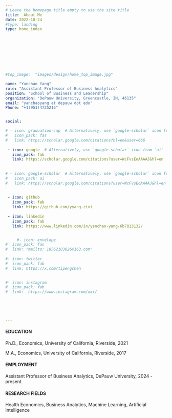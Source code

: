 ```yaml
---
# Leave the homepage title empty to use the site title
title:  About Me
date: 2022-10-24
#type: landing
type: home_index






   


#top_image:  "images/design/home_top_image.jpg"

name: "Yanchao Yang"
role: "Assistant Professor of Business Analytics"
position: "School of Business and Leadership"
organization: "DePauw University, Greencastle, IN, 46135"
email: "yanchaoyang at depauw dot edu"
Phone: "+1(951)4725216"


social:

# - icon: graduation-cap  # Alternatively, use `google-scholar` icon from `ai` icon pack
#   icon_pack: fas
#   link: https://scholar.google.com/citations?hl=en&user=666
  
 - icon: google  # Alternatively, use `google-scholar` icon from `ai` icon pack
   icon_pack: fab
   link: https://scholar.google.com/citations?user=WcFvsEoAAAAJ&hl=en
  
    
# - icon: google-scholar  # Alternatively, use `google-scholar` icon from `ai` icon pack
#   icon_pack: ai
#   link: https://scholar.google.com/citations?user=WcFvsEoAAAAJ&hl=en
  
  
 - icon: github
   icon_pack: fab
   link: https://github.com/yyang-zixi 
   
 - icon: linkedin
   icon_pack: fab
   link: https://www.linkedin.com/in/yanchao-yang-6b7813132/


     #- icon: envelope
#  icon_pack: fas
#  link: "mailto: 18562103826@163.com"
  
#- icon: twitter
#  icon_pack: fab
#  link: https://x.com/tipengchen

  
#- icon: instagram
#  icon_pack: fab
#  link:  https://www.instagram.com/xxx/
  

    

 
---
```



#### EDUCATION

Ph.D., Economics, University of California, Riverside, 2021     

M.A., Economics, University of California, Riverside, 2017

#### EMPLOYMENT

Assistant Professor of Business Analytics, DePauw University, 	2024 - present


#### RESEARCH FIELDS

Health Economics, Business Analytics, Machine Learning, Artificial Intelligence
